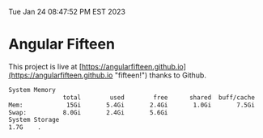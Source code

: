 Tue Jan 24 08:47:52 PM EST 2023

# Angular Fifteen


This project is live at [https://angularfifteen.github.io](https://angularfifteen.github.io "fifteen!") thanks to Github.

```bash
System Memory
               total        used        free      shared  buff/cache   available
Mem:            15Gi       5.4Gi       2.4Gi       1.0Gi       7.5Gi       8.6Gi
Swap:          8.0Gi       2.4Gi       5.6Gi
System Storage
1.7G	.
```
